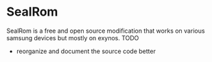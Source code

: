 # SealRom
SealRom is a free and open source modification that works on various samsung devices but mostly on exynos.
TODO
* reorganize and document the source code better
  
